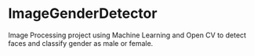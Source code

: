 # ImageGenderDetector
 Image Processing project using Machine Learning and Open CV to detect faces and classify gender as male or female.

